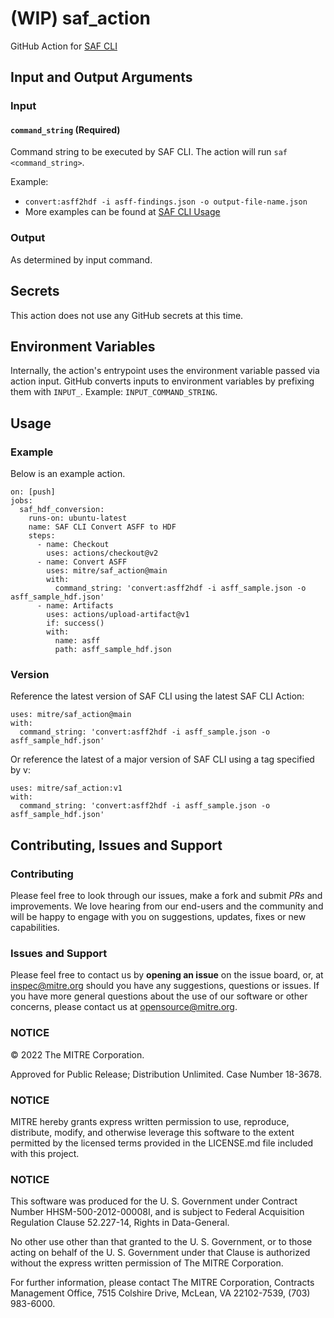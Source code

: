 # (WIP) saf_action
GitHub Action for [SAF CLI](https://github.com/mitre/saf)

## Input and Output Arguments
### Input
#### `command_string` (Required)

Command string to be executed by SAF CLI. The action will run `saf <command_string>`.

Example:

* `convert:asff2hdf -i asff-findings.json -o output-file-name.json`
* More examples can be found at [SAF CLI Usage](https://github.com/mitre/saf#usage)

### Output

As determined by input command.

## Secrets

This action does not use any GitHub secrets at this time.

## Environment Variables

Internally, the action's entrypoint uses the environment variable passed via action input. GitHub converts inputs to environment variables by prefixing them with `INPUT_`. Example: `INPUT_COMMAND_STRING`.

## Usage

### Example

Below is an example action.

```
on: [push]
jobs:
  saf_hdf_conversion:
    runs-on: ubuntu-latest
    name: SAF CLI Convert ASFF to HDF
    steps:
      - name: Checkout
        uses: actions/checkout@v2
      - name: Convert ASFF
        uses: mitre/saf_action@main
        with:
          command_string: 'convert:asff2hdf -i asff_sample.json -o asff_sample_hdf.json'
      - name: Artifacts
        uses: actions/upload-artifact@v1
        if: success()
        with:
          name: asff
          path: asff_sample_hdf.json
```

### Version

Reference the latest version of SAF CLI using the latest SAF CLI Action:

```
uses: mitre/saf_action@main
with:
  command_string: 'convert:asff2hdf -i asff_sample.json -o asff_sample_hdf.json'
```

Or reference the latest of a major version of SAF CLI using a tag specified by v<major-version-number>:

```
uses: mitre/saf_action:v1
with:
  command_string: 'convert:asff2hdf -i asff_sample.json -o asff_sample_hdf.json'
```

## Contributing, Issues and Support

### Contributing

Please feel free to look through our issues, make a fork and submit _PRs_ and improvements. We love hearing from our end-users and the community and will be happy to engage with you on suggestions, updates, fixes or new capabilities.

### Issues and Support

Please feel free to contact us by **opening an issue** on the issue board, or, at [inspec@mitre.org](mailto:inspec@mitre.org) should you have any suggestions, questions or issues. If you have more general questions about the use of our software or other concerns, please contact us at [opensource@mitre.org](mailto:opensource@mitre.org).

### NOTICE

© 2022 The MITRE Corporation.

Approved for Public Release; Distribution Unlimited. Case Number 18-3678.

### NOTICE

MITRE hereby grants express written permission to use, reproduce, distribute, modify, and otherwise leverage this software to the extent permitted by the licensed terms provided in the LICENSE.md file included with this project.

### NOTICE

This software was produced for the U. S. Government under Contract Number HHSM-500-2012-00008I, and is subject to Federal Acquisition Regulation Clause 52.227-14, Rights in Data-General.

No other use other than that granted to the U. S. Government, or to those acting on behalf of the U. S. Government under that Clause is authorized without the express written permission of The MITRE Corporation.

For further information, please contact The MITRE Corporation, Contracts Management Office, 7515 Colshire Drive, McLean, VA 22102-7539, (703) 983-6000.
